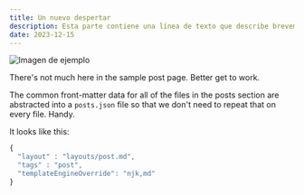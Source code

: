 ```yaml
---
title: Un nuevo despertar
description: Esta parte contiene una línea de texto que describe brevemente el contenido del post.
date: 2023-12-15
---
```


![Imagen de ejemplo](https://res.cloudinary.com/magnvs/image/upload/v1702957059/2024-assets/IMG_0861.jpg)

There's not much here in the sample post page. Better get to work.

The common front-matter data for all of the files in the posts section are abstracted into a `posts.json` file so that we don't need to repeat that on every file. Handy.

It looks like this:

```js
{
  "layout" : "layouts/post.md",
  "tags" : "post",
  "templateEngineOverride": "njk,md"
}
```


